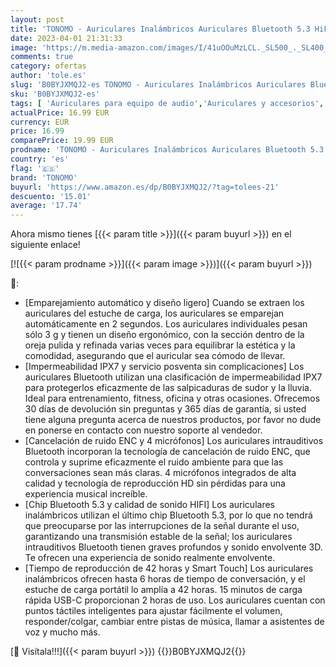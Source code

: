 ```yaml
---
layout: post
title: 'TONOMO - Auriculares Inalámbricos Auriculares Bluetooth 5.3 HiFi Estéreo con Microfono 42H Cancelación de Ruido Auriculares Inalambricos IPX7 Impermeable Indicador luminoso LED para Xiaomi Samsung iPhone Negro'
date: 2023-04-01 21:31:33
image: 'https://m.media-amazon.com/images/I/41uOOuMzLCL._SL500_._SL400_.jpg'
comments: true
category: ofertas
author: 'tole.es'
slug: 'B0BYJXMQJ2-es TONOMO - Auriculares Inalámbricos Auriculares Bluetooth...'
sku: 'B0BYJXMQJ2-es'
tags: [ 'Auriculares para equipo de audio','Auriculares y accesorios','Electrónica','iphone','tonomo','🇪🇸', ]
actualPrice: 16.99 EUR
currency: EUR
price: 16.99
comparePrice: 19.99 EUR
prodname: 'TONOMO - Auriculares Inalámbricos Auriculares Bluetooth 5.3 HiFi Estéreo con Microfono 42H Cancelación de Ruido Auriculares Inalambricos IPX7 Impermeable Indicador luminoso LED para Xiaomi Samsung iPhone Negro'
country: 'es'
flag: '🇪🇸'
brand: 'TONOMO'
buyurl: 'https://www.amazon.es/dp/B0BYJXMQJ2/?tag=tolees-21'
descuento: '15.01'
average: '17.74'
---
```


Ahora mismo tienes [{{< param title >}}]({{< param buyurl >}}) en el siguiente enlace!

[![{{< param prodname >}}]({{< param image >}})]({{< param buyurl >}})

🔎:

- [Emparejamiento automático y diseño ligero] Cuando se extraen los auriculares del estuche de carga, los auriculares se emparejan automáticamente en 2 segundos. Los auriculares individuales pesan sólo 3 g y tienen un diseño ergonómico, con la sección dentro de la oreja pulida y refinada varias veces para equilibrar la estética y la comodidad, asegurando que el auricular sea cómodo de llevar.
- [Impermeabilidad IPX7 y servicio posventa sin complicaciones] Los auriculares Bluetooth utilizan una clasificación de impermeabilidad IPX7 para protegerlos eficazmente de las salpicaduras de sudor y la lluvia. Ideal para entrenamiento, fitness, oficina y otras ocasiones. Ofrecemos 30 días de devolución sin preguntas y 365 días de garantía, si usted tiene alguna pregunta acerca de nuestros productos, por favor no dude en ponerse en contacto con nuestro soporte al vendedor.
- [Cancelación de ruido ENC y 4 micrófonos] Los auriculares intrauditivos Bluetooth incorporan la tecnología de cancelación de ruido ENC, que controla y suprime eficazmente el ruido ambiente para que las conversaciones sean más claras. 4 micrófonos integrados de alta calidad y tecnología de reproducción HD sin pérdidas para una experiencia musical increíble.
- [Chip Bluetooth 5.3 y calidad de sonido HIFI] Los auriculares inalámbricos utilizan el último chip Bluetooth 5.3, por lo que no tendrá que preocuparse por las interrupciones de la señal durante el uso, garantizando una transmisión estable de la señal; los auriculares intrauditivos Bluetooth tienen graves profundos y sonido envolvente 3D. Te ofrecen una experiencia de sonido realmente envolvente.
- [Tiempo de reproducción de 42 horas y Smart Touch] Los auriculares inalámbricos ofrecen hasta 6 horas de tiempo de conversación, y el estuche de carga portátil lo amplía a 42 horas. 15 minutos de carga rápida USB-C proporcionan 2 horas de uso. Los auriculares cuentan con puntos táctiles inteligentes para ajustar fácilmente el volumen, responder/colgar, cambiar entre pistas de música, llamar a asistentes de voz y mucho más.

[🛒 Visítala!!!]({{< param buyurl >}})
{{<world>}}B0BYJXMQJ2{{</world>}}

